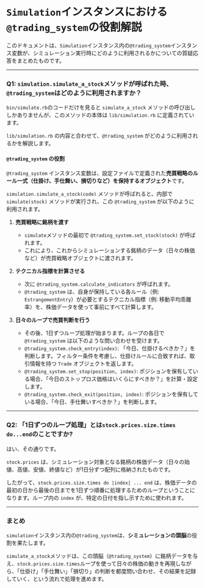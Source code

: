 # `Simulation`インスタンスにおける`@trading_system`の役割解説

このドキュメントは、`Simulation`インスタンス内の`@trading_system`インスタンス変数が、シミュレーション実行時にどのように利用されるかについての質疑応答をまとめたものです。

---

### Q1: `simulation.simulate_a_stock`メソッドが呼ばれた時、`@trading_system`はどのように利用されますか？

`bin/simulate.rb`のコードだけを見ると `simulate_a_stock` メソッドの呼び出ししかありませんが、このメソッドの本体は `lib/simulation.rb` に定義されています。

`lib/simulation.rb` の内容と合わせて、`@trading_system` がどのように利用されるかを解説します。

#### `@trading_system` の役割

`@trading_system` インスタンス変数は、設定ファイルで定義された**売買戦略のルール一式（仕掛け、手仕舞い、損切りなど）を保持するオブジェクト**です。

`simulation.simulate_a_stock(code)` メソッドが呼ばれると、内部で `simulate(stock)` メソッドが実行され、この `@trading_system` が以下のように利用されます。

1.  **売買戦略に銘柄を渡す**
    -   `simulate`メソッドの最初で `@trading_system.set_stock(stock)` が呼ばれます。
    -   これにより、これからシミュレーションする銘柄のデータ（日々の株価など）が売買戦略オブジェクトに渡されます。

2.  **テクニカル指標を計算させる**
    -   次に `@trading_system.calculate_indicators` が呼ばれます。
    -   `@trading_system` は、自身が保持している各ルール（例: `EstrangementEntry`）が必要とするテクニカル指標（例: 移動平均乖離率）を、株価データを使って事前にすべて計算します。

3.  **日々のループで売買判断を行う**
    -   その後、1日ずつループ処理が始まります。ループの各日で `@trading_system` は以下のような問い合わせを受けます。
    -   `@trading_system.check_entry(index)`: 「今日、仕掛けるべきか？」を判断します。フィルター条件を考慮し、仕掛けルールに合致すれば、取引情報を持つ `Trade` オブジェクトを返します。
    -   `@trading_system.set_stop(position, index)`: ポジションを保有している場合、「今日のストップロス価格はいくらにすべきか？」を計算・設定します。
    -   `@trading_system.check_exit(position, index)`: ポジションを保有している場合、「今日、手仕舞いすべきか？」を判断します。

---

### Q2: 「1日ずつのループ処理」とは`stock.prices.size.times do...end`のことですか?

はい、その通りです。

`stock.prices` は、シミュレーション対象となる銘柄の株価データ（日々の始値、高値、安値、終値など）が1日分ずつ配列に格納されたものです。

したがって、`stock.prices.size.times do |index| ... end` は、株価データの最初の日から最後の日までを1日ずつ順番に処理するためのループということになります。ループ内の `index` が、特定の日付を指し示すために使われます。

---

### まとめ

`simulation`インスタンス内の`@trading_system`は、**シミュレーションの頭脳**の役割を果たします。

`simulate_a_stock`メソッドは、この頭脳（`@trading_system`）に銘柄データを与え、`stock.prices.size.times`ループを使って日々の株価の動きを再現しながら、「仕掛け」「手仕舞い」「損切り」の判断を都度問い合わせ、その結果を記録していく、という流れで処理を進めます。
